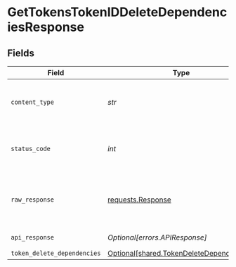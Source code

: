 # GetTokensTokenIDDeleteDependenciesResponse


## Fields

| Field                                                                                      | Type                                                                                       | Required                                                                                   | Description                                                                                |
| ------------------------------------------------------------------------------------------ | ------------------------------------------------------------------------------------------ | ------------------------------------------------------------------------------------------ | ------------------------------------------------------------------------------------------ |
| `content_type`                                                                             | *str*                                                                                      | :heavy_check_mark:                                                                         | HTTP response content type for this operation                                              |
| `status_code`                                                                              | *int*                                                                                      | :heavy_check_mark:                                                                         | HTTP response status code for this operation                                               |
| `raw_response`                                                                             | [requests.Response](https://requests.readthedocs.io/en/latest/api/#requests.Response)      | :heavy_check_mark:                                                                         | Raw HTTP response; suitable for custom response parsing                                    |
| `api_response`                                                                             | *Optional[errors.APIResponse]*                                                             | :heavy_minus_sign:                                                                         | unknown error                                                                              |
| `token_delete_dependencies`                                                                | [Optional[shared.TokenDeleteDependencies]](../../models/shared/tokendeletedependencies.md) | :heavy_minus_sign:                                                                         | Success                                                                                    |